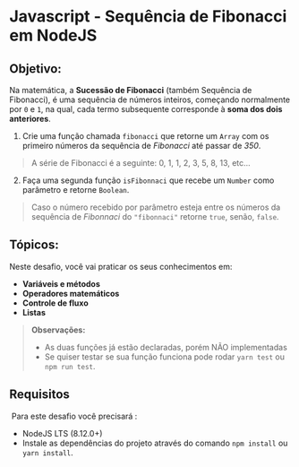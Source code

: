 # Javascript - Sequência de Fibonacci em NodeJS

## Objetivo:
Na matemática, a **Sucessão de Fibonacci** (também Sequência de Fibonacci), é uma sequência de números inteiros, começando normalmente por `0` e `1`, na qual, cada termo subsequente corresponde à **soma dos dois anteriores**.

1) Crie uma função chamada `fibonacci` que retorne um `Array` com os primeiro números da sequência de *Fibonacci* até passar de *350*.
> A série de Fibonacci é a seguinte: 0, 1, 1, 2, 3, 5, 8, 13, etc...

2) Faça uma segunda função `isFibonnaci` que recebe um `Number` como parâmetro e retorne `Boolean`.
> Caso o número recebido por parâmetro esteja entre os números da sequência de *Fibonnaci* do `"fibonnaci"` retorne `true`, senão, `false`.

## Tópicos:
Neste desafio, você vai praticar os seus conhecimentos em:
- **Variáveis e métodos**
- **Operadores matemáticos**
- **Controle de fluxo**
- **Listas**

> **Observações:**
> - As duas funções já estão declaradas, porém NÃO implementadas
> - Se quiser testar se sua função funciona pode rodar `yarn test` ou `npm run test`.

## Requisitos
​
Para este desafio você precisará :
- NodeJS LTS (8.12.0+)
- Instale as dependências do projeto através do comando `npm install` ou `yarn install`.
